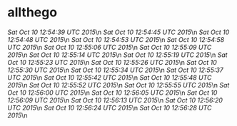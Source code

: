 # allthego
*Sat Oct 10 12:54:39 UTC 2015*\n
*Sat Oct 10 12:54:45 UTC 2015*\n
*Sat Oct 10 12:54:48 UTC 2015*\n
*Sat Oct 10 12:54:53 UTC 2015*\n
*Sat Oct 10 12:54:58 UTC 2015*\n
*Sat Oct 10 12:55:06 UTC 2015*\n
*Sat Oct 10 12:55:09 UTC 2015*\n
*Sat Oct 10 12:55:14 UTC 2015*\n
*Sat Oct 10 12:55:19 UTC 2015*\n
*Sat Oct 10 12:55:23 UTC 2015*\n
*Sat Oct 10 12:55:26 UTC 2015*\n
*Sat Oct 10 12:55:30 UTC 2015*\n
*Sat Oct 10 12:55:34 UTC 2015*\n
*Sat Oct 10 12:55:37 UTC 2015*\n
*Sat Oct 10 12:55:42 UTC 2015*\n
*Sat Oct 10 12:55:48 UTC 2015*\n
*Sat Oct 10 12:55:52 UTC 2015*\n
*Sat Oct 10 12:55:55 UTC 2015*\n
*Sat Oct 10 12:56:00 UTC 2015*\n
*Sat Oct 10 12:56:05 UTC 2015*\n
*Sat Oct 10 12:56:09 UTC 2015*\n
*Sat Oct 10 12:56:13 UTC 2015*\n
*Sat Oct 10 12:56:20 UTC 2015*\n
*Sat Oct 10 12:56:24 UTC 2015*\n
*Sat Oct 10 12:56:28 UTC 2015*\n
